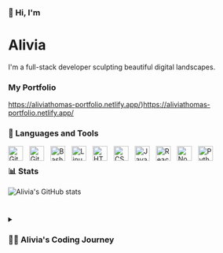 ### 👋 Hi, I'm 

# Alivia

I'm a full-stack developer sculpting beautiful digital landscapes. 

### My Portfolio
https://aliviathomas-portfolio.netlify.app/)https://aliviathomas-portfolio.netlify.app/

### 🧰 Languages and Tools

<img align="left" alt="Git" width="30px" style="padding-right:10px;" src="https://cdn.jsdelivr.net/gh/devicons/devicon/icons/git/git-original.svg" />
<img align="left" alt="GitHub" width="30px" style="padding-right:10px;" src="https://cdn.jsdelivr.net/gh/devicons/devicon/icons/github/github-original.svg" />
<img align="left" alt="Bash" width="30px" style="padding-right:10px;" src="https://cdn.jsdelivr.net/gh/devicons/devicon/icons/bash/bash-original.svg" />
<img align="left" alt="Linux" width="30px" style="padding-right:10px;" src="https://cdn.jsdelivr.net/gh/devicons/devicon/icons/linux/linux-original.svg" />
<img align="left" alt="HTML" width="30px" style="padding-right:10px;" src="https://cdn.jsdelivr.net/gh/devicons/devicon/icons/html5/html5-plain.svg" />
<img align="left" alt="CSS" width="30px" style="padding-right:10px;" src="https://cdn.jsdelivr.net/gh/devicons/devicon/icons/css3/css3-plain.svg" />
<img align="left" alt="JavaScript" width="30px" style="padding-right:10px;" src="https://cdn.jsdelivr.net/gh/devicons/devicon/icons/javascript/javascript-plain.svg" />
<img align="left" alt="React" width="30px" style="padding-right:10px;" src="https://cdn.jsdelivr.net/gh/devicons/devicon/icons/react/react-original.svg" />
<img align="left" alt="NodeJS" width="30px" style="padding-right:10px;" src="https://cdn.jsdelivr.net/gh/devicons/devicon/icons/nodejs/nodejs-original.svg" />
<img align="left" alt="Python" width="30px" style="padding-right:10px;" src="https://cdn.jsdelivr.net/gh/devicons/devicon/icons/python/python-plain.svg" />
<br />


### 📊 Stats
![Alivia's GitHub stats](https://github-readme-stats.vercel.app/api?username=17anguyen&show_icons=true&theme=rose&border_radius=4.5)
#

<details>
 <summary><h3>👨‍💻 Alivia's Coding Journey</h3></summary>
   I started my coding journey as a freshman in highschool learning RobotC in robotics with a passion to learn everything I could about this programming world. I graduated to higher level robotics learning python. I continued learning following gradutaiton learning to use linux on my raspberrypi and designing sites for commision. I took a career break in March to attend the University of Washington's Full-Stack Web Development Bootcamp. I graduated the class in June 2023 and continued nurturing my curiosity into Three.js. I hope I can have the opportunity to grow in your company next!



